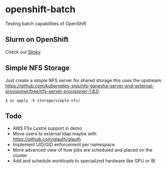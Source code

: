 # openshift-batch

Testing batch capabilities of OpenShift

## Slurm on OpenShift

Check out [Slinky](https://slurm.schedmd.com/slinky.html)

## Simple NFS Storage

Just create a simple NFS server for shared storage this uses the upstream: https://github.com/kubernetes-sigs/nfs-ganesha-server-and-external-provisioner/tree/nfs-server-provisioner-1.8.0

```
$ oc apply -k storage/simple-nfs/
```

## Todo

- AWS FSx Lustre support in demo
- Move users to external ldap maybe with https://github.com/glauth/glauth
- Implement UID/GID enforcement per namespace
- More advanced view of how jobs are scheduled and placed on the cluster
- Add and schedule workloads to specialized hardware like GPU or IB
